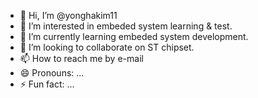 - 👋 Hi, I’m @yonghakim11
- 👀 I’m interested in embeded system learning & test.
- 🌱 I’m currently learning embeded system development.
- 💞️ I’m looking to collaborate on ST chipset.
- 📫 How to reach me by e-mail
- 😄 Pronouns: ...
- ⚡ Fun fact: ...

<!---
yonghakim11/yonghakim11 is a ✨ special ✨ repository because its `README.md` (this file) appears on your GitHub profile.
You can click the Preview link to take a look at your changes.
--->
